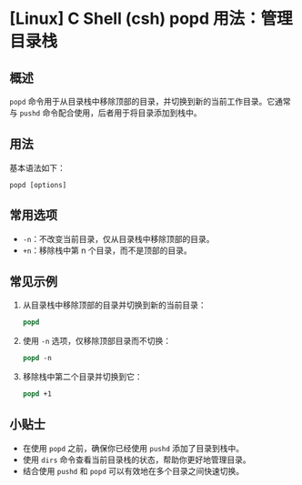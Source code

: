 # [Linux] C Shell (csh) popd 用法：管理目录栈

## 概述
`popd` 命令用于从目录栈中移除顶部的目录，并切换到新的当前工作目录。它通常与 `pushd` 命令配合使用，后者用于将目录添加到栈中。

## 用法
基本语法如下：

```
popd [options]
```

## 常用选项
- `-n`：不改变当前目录，仅从目录栈中移除顶部的目录。
- `+n`：移除栈中第 n 个目录，而不是顶部的目录。

## 常见示例
1. 从目录栈中移除顶部的目录并切换到新的当前目录：
   ```csh
   popd
   ```

2. 使用 `-n` 选项，仅移除顶部目录而不切换：
   ```csh
   popd -n
   ```

3. 移除栈中第二个目录并切换到它：
   ```csh
   popd +1
   ```

## 小贴士
- 在使用 `popd` 之前，确保你已经使用 `pushd` 添加了目录到栈中。
- 使用 `dirs` 命令查看当前目录栈的状态，帮助你更好地管理目录。
- 结合使用 `pushd` 和 `popd` 可以有效地在多个目录之间快速切换。